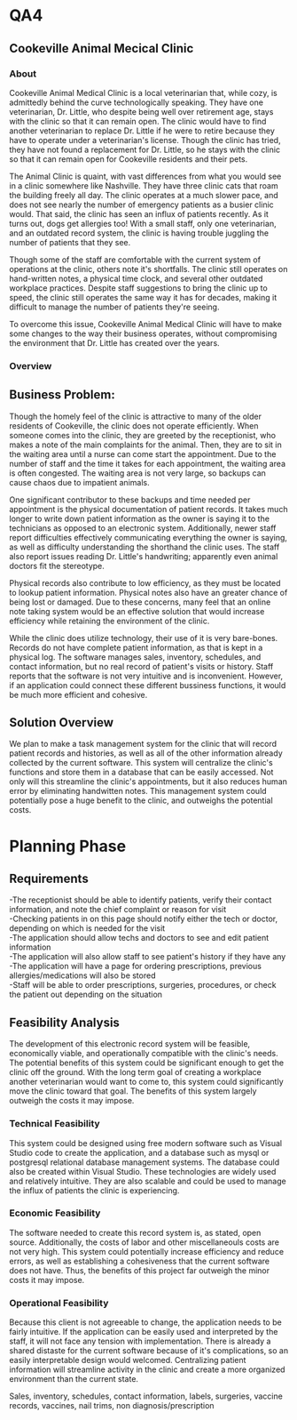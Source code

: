 # QA4  
## Cookeville Animal Mecical Clinic  
### About
Cookeville Animal Medical Clinic is a local veterinarian that, while cozy, is admittedly behind the curve technologically speaking. They have one veterinarian, Dr. Little, who despite being well over retirement age, stays with the clinic so that it can remain open. The clinic would have to find another veterinarian to replace Dr. Little if he were to retire because they have to operate under a veterinarian's license. Though the clinic has tried, they have not found a replacement for Dr. Little, so he stays with the clinic so that it can remain open for Cookeville residents and their pets. 

The Animal Clinic is quaint, with vast differences from what you would see in a clinic somewhere like Nashville. They have three clinic cats that roam the building freely all day. The clinic operates at a much slower pace, and does not see nearly the number of emergency patients as a busier clinic would. That said, the clinic has seen an influx of patients recently. As it turns out, dogs get allergies too! With a small staff, only one veterinarian, and an outdated record system, the clinic is having trouble juggling the number of patients that they see. 

Though some of the staff are comfortable with the current system of operations at the clinic, others note it's shortfalls. The clinic still operates on hand-written notes, a physical time clock, and several other outdated workplace practices. Despite staff suggestions to bring the clinic up to speed, the clinic still operates the same way it has for decades, making it difficult to manage the number of patients they're seeing. 

To overcome this issue, Cookeville Animal Medical Clinic will have to make some changes to the way their business operates, without compromising the environment that Dr. Little has created over the years. 

### Overview
## Business Problem:

Though the homely feel of the clinic is attractive to many of the older residents of Cookeville, the clinic does not operate efficiently. When someone comes into the clinic, they are greeted by the receptionist, who makes a note of the main complaints for the animal. Then, they are to sit in the waiting area until a nurse can come start the appointment. Due to the number of staff and the time it takes for each appointment, the waiting area is often congested. The waiting area is not very large, so backups can cause chaos due to impatient animals.

One significant contributor to these backups and time   needed per appointment is the physical documentation of patient records. It takes much longer to write down patient information as the owner is saying it to the technicians as opposed to an electronic system. Additionally, newer staff report difficulties effectively communicating everything the owner is saying, as well as difficulty understanding the shorthand the clinic uses. The staff also report issues reading Dr. Little's handwriting; apparently even animal doctors fit the stereotype. 

Physical records also contribute to low efficiency, as they must be located to lookup patient information. Physical notes also have an greater chance of being lost or damaged. Due to these concerns, many feel that an online note taking system would be an effective solution that would increase efficiency while retaining the environment of the clinic. 

While the clinic does utilize technology, their use of it is very bare-bones. Records do not have complete patient information, as that is kept in a physical log. The software manages sales, inventory, schedules, and contact information, but no real record of patient's visits or history. Staff reports that the software is not very intuitive and is inconvenient. However, if an application could connect these different bussiness functions, it would be much more efficient and cohesive. 

## Solution Overview
We plan to make a task management system for the clinic that will record patient records and histories, as well as all of the other information already collected by the current software. This system will centralize the clinic's functions and store them in a database that can be easily accessed. Not only will this streamline the clinic's appointments, but it also reduces human error by eliminating handwitten notes. This management system could potentially pose a huge benefit to the clinic, and outweighs the potential costs.

# Planning Phase
## Requirements
-The receptionist should be able to identify patients, verify their contact information, and note the chief complaint or reason for visit <br />
-Checking patients in on this page should notify either the tech or doctor, depending on which is needed for the visit <br />
-The application should allow techs and doctors to see and edit patient information <br />
-The application will also allow staff to see patient's history if they have any <br />
-The application will have a page for ordering prescriptions, previous allergies/medications will also be stored <br />
-Staff will be able to order prescriptions, surgeries, procedures, or check the patient out depending on the situation <br />

## Feasibility Analysis
The development of this electronic record system will be feasible, economically viable, and operationally compatible with the clinic's needs. The potential benefits of this system could be significant enough to get the clinic off the ground. With the long term goal of creating a workplace another veterinarian would want to come to, this system could significantly move the clinic toward that goal. The benefits of this system largely outweigh the costs it may impose. 
### Technical Feasibility
This system could be designed using free modern software such as Visual Studio code to create the application, and a database such as mysql or postgresql relational database management systems. The database could also be created within Visual Studio. These technologies are widely used and relatively intuitive. They are also scalable and could be used to manage the influx of patients the clinic is experiencing.
### Economic Feasibility
The software needed to create this record system is, as stated, open source. Additionally, the costs of labor and other miscellaneouls costs are not very high. This system could potentially increase efficiency and reduce errors, as well as establishing a cohesiveness that the current software does not have. Thus, the benefits of this project far outweigh the minor costs it may impose. 
### Operational Feasibility
Because this client is not agreeable to change, the application needs to be fairly intuitive. If the application can be easily used and interpreted by the staff, it will not face any tension with implementation. There is already a shared distaste for the current software because of it's complications, so an easily interpretable design would welcomed. Centralizing patient information will streamline activity in the clinic and create a more organized environment than the current state. 


Sales, inventory, schedules, contact information, labels, surgeries, vaccine records, 
vaccines, nail trims, non diagnosis/prescription
